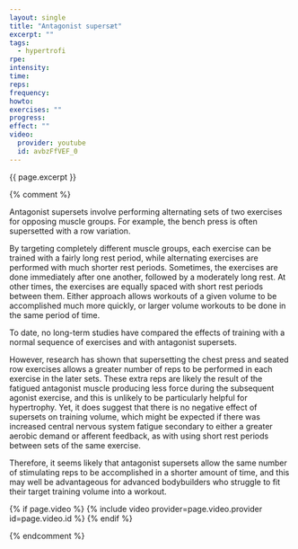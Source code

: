 ```yaml
---
layout: single
title: "Antagonist supersæt"
excerpt: ""
tags:
  - hypertrofi
rpe: 
intensity: 
time: 
reps: 
frequency: 
howto:
exercises: ""
progress:
effect: ""
video:
  provider: youtube
  id: avbzFfVEF_0
---
```


{{ page.excerpt }}

{% comment %}

Antagonist supersets involve performing alternating sets of two exercises for opposing muscle groups. For example, the bench press is often supersetted with a row variation.

By targeting completely different muscle groups, each exercise can be trained with a fairly long rest period, while alternating exercises are performed with much shorter rest periods. Sometimes, the exercises are done immediately after one another, followed by a moderately long rest. At other times, the exercises are equally spaced with short rest periods between them. Either approach allows workouts of a given volume to be accomplished much more quickly, or larger volume workouts to be done in the same period of time.

To date, no long-term studies have compared the effects of training with a normal sequence of exercises and with antagonist supersets.

However, research has shown that supersetting the chest press and seated row exercises allows a greater number of reps to be performed in each exercise in the later sets. These extra reps are likely the result of the fatigued antagonist muscle producing less force during the subsequent agonist exercise, and this is unlikely to be particularly helpful for hypertrophy. Yet, it does suggest that there is no negative effect of supersets on training volume, which might be expected if there was increased central nervous system fatigue secondary to either a greater aerobic demand or afferent feedback, as with using short rest periods between sets of the same exercise.

Therefore, it seems likely that antagonist supersets allow the same number of stimulating reps to be accomplished in a shorter amount of time, and this may well be advantageous for advanced bodybuilders who struggle to fit their target training volume into a workout.

{% if page.video %}
  {% include video provider=page.video.provider id=page.video.id %}
{% endif %}

{% endcomment %}

